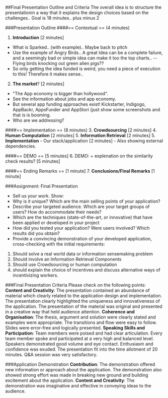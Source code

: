 ##Final Presentation Outline and Criteria
The overall idea is to structure the presentationin a way that it explains the design choices based on the challenges.. 
Goal is 18 minutes.. plus minus 2

###Presentation Outline
####== Contextual == (4 minutes)
1. **Introduction** [2 minutes]
- What is Sparked.. (with example).. Maybe back to pitch
- Use the example of Angry Birds.. A great Idea can be a complete failure, and a seemingly bad or simple idea can make it too the top charts.. -- Flying birds knocking out green alien pigs?? 
- So only getting the idea funded is weird, you need a piece of execution to this! Therefore it makes sense.. 

2. **The market**? [2 minutes]
- "The App economy is bigger than hollywood".
- See the information about jobs and app economy. 
- But several app funding approaches exist! Kickstarter, Indigogo, AppBackr, AppsFunder and AppStori (just show some screenshots and that is is booming. 
- Who are we addressing?

####== Implementation == (8 minutes)
3. **Crowdsourcing** [2 minutes]
4. **Human Computation** [2 minutes]
5. **Information Retrieval** [2 minutes] 
5. **Implementation** - Our stack/application [2 minutes] 
	- Also showing external dependencies. 

####== DEMO == [5 minutes]
6. DEMO: + explenation on the similarity check results? [5 minutes]

####== Ending Remarks == [1 minute]
7. **Conclusions/Final Remarks** [1 minute]



###Assignment: Final Presentation
- Sell us your work. Show:
 - Why is it unique? Which are the main selling points of your application?
 - Describe your targeted audience. Which are your target groups of users? How do accommodate their needs?
 - Which are the techniques (state-of-the-art, or innovative) that have been applied or developed in your project
 - How did you tested your application? Were users involved? Which results did you obtain?
- Provide a convincing demonstration of your developed application, cross-checking with the initial requirements:
1. Should solve a real world data or information sensemaking problem
2. Should involve an Information Retrieval Components
3. Should use Crowdsourcing or human computation
4. should explain the choice of incentives and discuss alternative ways of incentivizing workers. 

###Final Presentation Criteria
Please check on the following points: 
**Content and Creativity**: The presentation contained an abundance of material which clearly related to the application design and implementation. The presentation clearly highlighted the uniqueness and innovativeness of the application. The presentation of the material was original and presented in a creative way that held audience attention. 
**Coherence and Organisation**: The thesis, argument and solution were clearly stated and examples were appropriate. The transitions and flow were easy to follow. Slides were error-free and logically presented. 
**Speaking Skills and Participation**: Team members were poised and had clear articulation. Every team member spoke and participated at a very high and balanced level. Speakers demonstrated good volume and eye contact. Enthusiasm and confidence was exuded. The presentation fit into the time allotment of 20 minutes. Q&A session was very satisfactory. 

###Application Demonstration
**Contribution**: The demonstration offered new information or approach about the application. The demonstration also showed strong effort was made in breaking new ground and building excitement about the application.
**Content and Creativity**: The demonstration was imaginative and effective in conveying ideas to the audience. 


